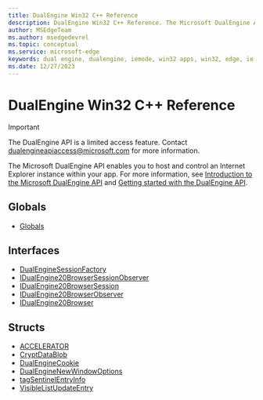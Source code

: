 ```yaml
---
title: DualEngine Win32 C++ Reference
description: DualEngine Win32 C++ Reference. The Microsoft DualEngine API enables you to host and control an Internet Explorer in your application.
author: MSEdgeTeam
ms.author: msedgedevrel
ms.topic: conceptual
ms.service: microsoft-edge
keywords: dual engine, dualengine, iemode, win32 apps, win32, edge, ie mode
ms.date: 12/27/2023
---
```

# DualEngine Win32 C++ Reference

> [!IMPORTANT]
> The DualEngine API is a limited access feature. Contact dualengineapiaccess@microsoft.com for more information.

The Microsoft DualEngine API enables you to host and control an Internet Explorer instance within your app.  For more information, see [Introduction to the Microsoft DualEngine API](../intro.md) and [Getting started with the DualEngine API](../get-started.md). 

## Globals

* [Globals](dualengine-idl.md)

## Interfaces

* [DualEngineSessionFactory](dualenginesessionfactory.md)
* [IDualEngine20BrowserSessionObserver](idualengine20browsersessionobserver.md)
* [IDualEngine20BrowserSession](idualengine20browsersession.md)
* [IDualEngine20BrowserObserver](idualengine20browserobserver.md)
* [IDualEngine20Browser](idualengine20browser.md)

## Structs

* [ACCELERATOR](accelerator.md)
* [CryptDataBlob](cryptdatablob.md)
* [DualEngineCookie](dualenginecookie.md)
* [DualEngineNewWindowOptions](dualenginenewwindowoptions.md)
* [tagSentinelEntryInfo](tagsentinelentryinfo.md)
* [VisibleListUpdateEntry](visiblelistupdateentry.md)
